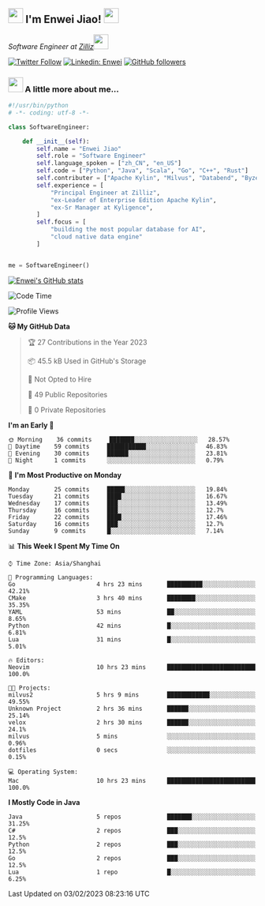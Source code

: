 <h2><img src="https://emojis.slackmojis.com/emojis/images/1531849430/4246/blob-sunglasses.gif?1531849430" width="30"/> I'm  Enwei Jiao! <img src="https://media.giphy.com/media/juBt25nT1KGys/giphy.gif" width=30> </h2>
<!-- <img align='right' src="https://media.giphy.com/media/M9gbBd9nbDrOTu1Mqx/giphy.gif" width="230"> -->
<p><em>Software Engineer at <a href="https://zilliz.com/">Zilliz</a><img src="https://media.giphy.com/media/WUlplcMpOCEmTGBtBW/giphy.gif" width="30"></em></p>

[![Twitter Follow](https://img.shields.io/twitter/follow/misteranmol?label=Follow)](https://twitter.com/intent/follow?screen_name=EnweiJiao)
[![Linkedin: Enwei](https://img.shields.io/badge/-enwei-blue?style=&logo=Linkedin&logoColor=white&link=https://www.linkedin.com/in/enwei-jiao-41192a97)](https://www.linkedin.com/in/enwei-jiao-41192a97/)
[![GitHub followers](https://img.shields.io/github/followers/jiaoew1991?label=Follow&style=social)](https://github.com/jiaoew1991)


### <img src="https://media.giphy.com/media/VgCDAzcKvsR6OM0uWg/giphy.gif" width="30"> A little more about me...  

```python
#!/usr/bin/python
# -*- coding: utf-8 -*-

class SoftwareEngineer:

    def __init__(self):
        self.name = "Enwei Jiao"
        self.role = "Software Engineer"
        self.language_spoken = ["zh_CN", "en_US"]
        self.code = ["Python", "Java", "Scala", "Go", "C++", "Rust"]
        self.contributer = ["Apache Kylin", "Milvus", "Databend", "Byzer-Lang"]
        self.experience = [
            "Principal Engineer at Zilliz",
            "ex-Leader of Enterprise Edition Apache Kylin",
            "ex-Sr Manager at Kyligence",
        ]
        self.focus = [
            "building the most popular database for AI",
            "cloud native data engine"
        ]


me = SoftwareEngineer()
```

[![Enwei's GitHub stats](https://github-readme-stats.vercel.app/api?username=jiaoew1991&count_private=true&show_icons=true)](https://github.com/jiaoew1991/jiaoew1991)

<!-- [![Top Langs](https://github-readme-stats.vercel.app/api/top-langs/?username=jiaoew1991&layout=compact)](https://github.com/jiaoew1991/jiaoew1991) -->

<!--START_SECTION:waka-->
![Code Time](http://img.shields.io/badge/Code%20Time-474%20hrs%2029%20mins-blue)

![Profile Views](http://img.shields.io/badge/Profile%20Views-0-blue)

**🐱 My GitHub Data** 

> 🏆 27 Contributions in the Year 2023
 > 
> 📦 45.5 kB Used in GitHub's Storage 
 > 
> 🚫 Not Opted to Hire
 > 
> 📜 49 Public Repositories 
 > 
> 🔑 0 Private Repositories  
 > 
**I'm an Early 🐤** 

```text
🌞 Morning    36 commits     ███████░░░░░░░░░░░░░░░░░░   28.57% 
🌆 Daytime    59 commits     ███████████░░░░░░░░░░░░░░   46.83% 
🌃 Evening    30 commits     ██████░░░░░░░░░░░░░░░░░░░   23.81% 
🌙 Night      1 commits      ░░░░░░░░░░░░░░░░░░░░░░░░░   0.79%

```
📅 **I'm Most Productive on Monday** 

```text
Monday       25 commits     █████░░░░░░░░░░░░░░░░░░░░   19.84% 
Tuesday      21 commits     ████░░░░░░░░░░░░░░░░░░░░░   16.67% 
Wednesday    17 commits     ███░░░░░░░░░░░░░░░░░░░░░░   13.49% 
Thursday     16 commits     ███░░░░░░░░░░░░░░░░░░░░░░   12.7% 
Friday       22 commits     ████░░░░░░░░░░░░░░░░░░░░░   17.46% 
Saturday     16 commits     ███░░░░░░░░░░░░░░░░░░░░░░   12.7% 
Sunday       9 commits      █░░░░░░░░░░░░░░░░░░░░░░░░   7.14%

```


📊 **This Week I Spent My Time On** 

```text
⌚︎ Time Zone: Asia/Shanghai

💬 Programming Languages: 
Go                       4 hrs 23 mins       ██████████░░░░░░░░░░░░░░░   42.21% 
CMake                    3 hrs 40 mins       ████████░░░░░░░░░░░░░░░░░   35.35% 
YAML                     53 mins             ██░░░░░░░░░░░░░░░░░░░░░░░   8.65% 
Python                   42 mins             █░░░░░░░░░░░░░░░░░░░░░░░░   6.81% 
Lua                      31 mins             █░░░░░░░░░░░░░░░░░░░░░░░░   5.01%

🔥 Editors: 
Neovim                   10 hrs 23 mins      █████████████████████████   100.0%

🐱‍💻 Projects: 
milvus2                  5 hrs 9 mins        ████████████░░░░░░░░░░░░░   49.55% 
Unknown Project          2 hrs 36 mins       ██████░░░░░░░░░░░░░░░░░░░   25.14% 
velox                    2 hrs 30 mins       ██████░░░░░░░░░░░░░░░░░░░   24.1% 
milvus                   5 mins              ░░░░░░░░░░░░░░░░░░░░░░░░░   0.96% 
dotfiles                 0 secs              ░░░░░░░░░░░░░░░░░░░░░░░░░   0.15%

💻 Operating System: 
Mac                      10 hrs 23 mins      █████████████████████████   100.0%

```

**I Mostly Code in Java** 

```text
Java                     5 repos             ███████░░░░░░░░░░░░░░░░░░   31.25% 
C#                       2 repos             ███░░░░░░░░░░░░░░░░░░░░░░   12.5% 
Python                   2 repos             ███░░░░░░░░░░░░░░░░░░░░░░   12.5% 
Go                       2 repos             ███░░░░░░░░░░░░░░░░░░░░░░   12.5% 
Lua                      1 repo              █░░░░░░░░░░░░░░░░░░░░░░░░   6.25%

```



 Last Updated on 03/02/2023 08:23:16 UTC
<!--END_SECTION:waka-->

